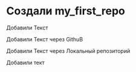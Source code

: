 # Создали my_first_repo

Добавили Текст 

Добавили Текст через GithuB

Добавили Текст через Локальный репозиторий

Добавили тект
